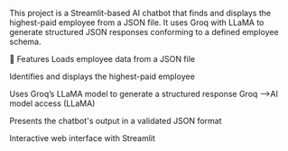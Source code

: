 This project is a Streamlit-based AI chatbot that finds and displays the highest-paid employee from a JSON file. It uses Groq with LLaMA to generate structured JSON responses conforming to a defined employee schema.

🚀 Features
Loads employee data from a JSON file

Identifies and displays the highest-paid employee

Uses Groq’s LLaMA model to generate a structured response 
Groq -->AI model access (LLaMA)

Presents the chatbot's output in a validated JSON format

Interactive web interface with Streamlit
